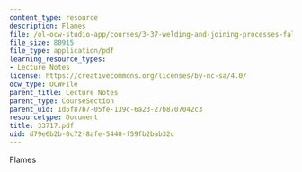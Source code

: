 ```yaml
---
content_type: resource
description: Flames
file: /ol-ocw-studio-app/courses/3-37-welding-and-joining-processes-fall-2002/d79e6b2b8c728afe5440f59fb2bab32c_33717.pdf
file_size: 80915
file_type: application/pdf
learning_resource_types:
- Lecture Notes
license: https://creativecommons.org/licenses/by-nc-sa/4.0/
ocw_type: OCWFile
parent_title: Lecture Notes
parent_type: CourseSection
parent_uid: 1d5f87b7-05fe-139c-6a23-27b8707042c3
resourcetype: Document
title: 33717.pdf
uid: d79e6b2b-8c72-8afe-5440-f59fb2bab32c
---
```

Flames